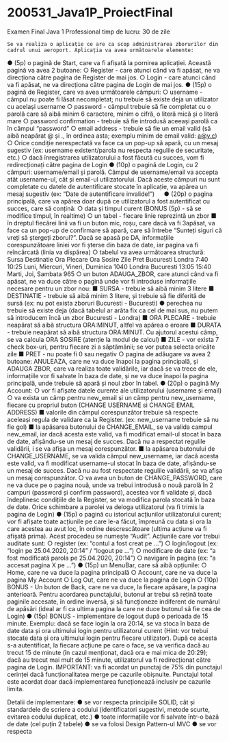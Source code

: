 # 200531_Java1P_ProiectFinal

Examen Final 
Java 1 Professional
timp de lucru: 30 de zile
 

	Se va realiza o aplicație ce are ca scop administrarea zborurilor din cadrul unui aeroport. Aplicația va avea următoarele elemente:
●	(5p) o pagină de Start, care va fi afișată la pornirea aplicației. Această pagină va avea 2 butoane:
○	Register - care atunci când va fi apăsat, ne va direcționa către pagina de Register de mai jos.
○	Login - care atunci când va fi apăsat, ne va direcționa către pagina de Login de mai jos.
●	(15p) o pagină de Register, care va avea următoarele câmpuri:
○	username - câmpul nu poate fi lăsat necompletat; nu trebuie să existe deja un utilizator cu același username
○	password - câmpul trebuie să fie completat cu o parolă care să aibă minim 6 caractere, minim o cifră, o literă mică și o literă mare
○	password confirmation - trebuie să fie introdusă aceeași parolă ca în câmpul “password”
○	email address - trebuie să fie un email valid (să aibă neapărat @ și ., în ordinea asta; exemplu minim de email valid: a@y.c)
○	Orice condiție nerespectată va face ca un pop-up să apară, cu un mesaj sugestiv (ex: username existent/parola nu respecta regulile de securitate, etc.)
○	dacă înregistrarea utilizatorului a fost făcută cu succes, vom fi redirecționați către pagina de Login
●	(10p) o pagină de Login, cu 2 câmpuri: username/email și parolă. Câmpul de username/email va accepta atât username-ul, cât și email-ul utilizatorului. Dacă aceste câmpuri nu sunt completate cu datele de autentificare stocate în aplicație, va apărea un mesaj sugestiv (ex: “Date de autentificare invalide!”)
 
●	(20p) o pagina principală, care va apărea doar după ce utilizatorul a fost autentificat cu succes, care să conțină:
○	data și timpul curent (BONUS (5p) - să se modifice timpul, în realtime)
○	un tabel - fiecare linie reprezintă un zbor
■	în dreptul fiecărei linii va fi un buton mic, roșu, care dacă va fi 3apăsat, va face ca un pop-up de confirmare să apară, care să întrebe “Sunteți siguri că vreți să ștergeți zborul?”. Dacă se apasă pe DA, informațiile corespunzătoare liniei vor fi șterse din baza de date, iar pagina va fi reîncărcată (linia va dispărea)
○	tabelul va avea următoarea structură:
Sursa	Destinatie	Ora
Plecare	Ora
Sosire	Zile	Pret
Bucuresti	Londra	7:40	10:25	Luni, Miercuri, Vineri, Duminica	1040
Londra	Bucuresti	13:05	15:40	Marti, Joi, Sambata	965
○	un buton ADAUGA_ZBOR, care atunci când va fi apăsat, ne va duce către o pagină unde vor fi introduse informațiile necesare pentru un zbor nou:
■	SURSA - trebuie să aibă minim 3 litere
■	DESTINATIE - trebuie să aibă minim 3 litere, și trebuie să fie diferită de sursă (ex: nu pot exista zboruri Bucuresti - Bucuresti)
●	perechea nu trebuie să existe deja (dacă tabelul ar arăta fix ca cel de mai sus, nu putem să introducem încă un zbor Bucuresti - Londra)
■	ORA PLECARE - trebuie neapărat să aibă structura ORA:MINUT, altfel va apărea o eroare
■	DURATA - trebuie neapărat să aibă structura ORA:MINUT. Cu ajutorul acestui câmp, se va calcula ORA SOSIRE (atenție la modul de calcul)
■	ZILE - vor exista 7 check box-uri, pentru fiecare zi a săptămânii; se vor putea selecta oricâte zile
■	PRET - nu poate fi 0 sau negativ
○	pagina de adăugare va avea 2 butoane: ANULEAZA, care ne va duce înapoi la pagina principală, și ADAUGA ZBOR, care va realiza toate validările, iar dacă se va trece de ele, informațiile vor fi salvate în baza de date, și ne va duce înapoi la pagina principală, unde trebuie să apară și noul zbor în tabel.
●	(20p) o pagină My Account:
○	vor fi afișate datele curente ale utilizatorului (username și email)
○	va exista un câmp pentru new_email și un câmp pentru new_username, fiecare cu propriul buton (CHANGE USERNAME si CHANGE EMAIL ADDRESS)
■	valorile din câmpul corespunzător trebuie să respecte aceleași regula de validare ca la Register. (ex: new_username trebuie să nu fie gol)
■	la apăsarea butonului de CHANGE_EMAIL, se va valida campul new_email, iar dacă acesta este valid, va fi modificat email-ul stocat în baza de date, afișându-se un mesaj de succes. Dacă nu a respectat regulile validării, i se va afișa un mesaj corespunzător.
■	la apăsarea butonului de CHANGE_USERNAME, se va valida câmpul new_username, iar dacă acesta este valid, va fi modificat username-ul stocat în baza de date, afișându-se un mesaj de succes. Dacă nu au fost respectate regulile validării, se va afișa un mesaj corespunzător.
○	va avea un buton de CHANGE_PASSWORD,  care ne va duce pe o pagina nouă, unde va trebui introdusă o nouă parolă în 2 campuri (password și confirm password), acestea vor fi validate și, dacă îndeplinesc condițiile de la Register, se va modifica parola stocată în baza de date. Orice schimbare a parolei va deloga utilizatorul (va fi trimis la pagina de Login)
●	(15p) o pagină cu istoricul acțiunilor utilizatorului curent; vor fi afișate toate acțiunile pe care le-a făcut, împreună cu data și ora la care acestea au avut loc, în ordine descrescătoare (ultima acțiune va fi afișată prima). Acest procedeu se numește “Audit”. Acțiunile care vor trebui auditate sunt:
○	register (ex: “contul a fost creat pe …”)
○	login/logout (ex: “login pe 25.04.2020, 20:14” / “logout pe ...”)
○	modificare de date (ex: “a fost modificată parola pe 25.04.2020, 20:14”)
○	navigare în pagina (ex: “a accesat pagina X pe ...”)
●	(15p) un MenuBar, care să aibă opțiunile:
○	Home, care ne va duce la pagina principală
○	Account, care ne va duce la pagina My Account
○	Log Out, care ne va duce la pagina de Login
○	(10p) BONUS - Un buton de Back, care ne va duce, la fiecare apăsare, la pagina anterioară. Pentru acordarea punctajului, butonul ar trebui să rețină toate paginile accesate, în ordine inversă, și să funcționeze indiferent de numărul de apăsări (ideal ar fi ca ultima pagina la care ne duce butonul să fie cea de Login)
●	(15p) BONUS - implementare de logout după o perioada de 15 minute. Exemplu: dacă se face login la ora 20:14, se va stoca în baza de date data și ora ultimului login pentru utilizatorul curent (Hint: vor trebui stocate data și ora ultimului login pentru fiecare utilizator). După ce acesta s-a autentificat, la fiecare acțiune pe care o face, se va verifica dacă au trecut 15 de minute (în cazul menționat, dacă ora e mai mica de 20:29); dacă au trecut mai mult de 15  minute, utilizatorul va fi redirecționat către pagina de Login.
IMPORTANT: va fi acordat un punctaj de 75% din punctajul cerinței dacă funcționalitatea merge pe cazurile obișnuite. Punctajul total este acordat doar dacă implementarea funcționează inclusiv pe cazurile limita.

Detalii de implementare:
●	se vor respecta principiile SOLID, cât și standardele de scriere a codului (identificatori sugestivi, metode scurte, evitarea codului duplicat, etc.)
●	toate informațiile vor fi salvate într-o bază de date (cel puțin 2 tabele)
●	se va folosi Design Pattern-ul MVC
●	se vor respecta

